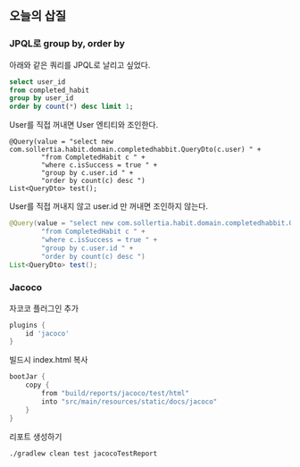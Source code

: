 ## 오늘의 삽질

### JPQL로 group by, order by

아래와 같은 쿼리를 JPQL로 날리고 싶었다.

```sql
select user_id 
from completed_habit 
group by user_id 
order by count(*) desc limit 1;
```



User를 직접 꺼내면 User 엔티티와 조인한다.

```
@Query(value = "select new com.sollertia.habit.domain.completedhabbit.QueryDto(c.user) " +
        "from CompletedHabit c " +
        "where c.isSuccess = true " +
        "group by c.user.id " +
        "order by count(c) desc ")
List<QueryDto> test();
```

User를 직접 꺼내지 않고 user.id 만 꺼내면 조인하지 않는다.

```java
@Query(value = "select new com.sollertia.habit.domain.completedhabbit.QueryDto(c.user.id) " +
        "from CompletedHabit c " +
        "where c.isSuccess = true " +
        "group by c.user.id " +
        "order by count(c) desc ")
List<QueryDto> test();
```



### Jacoco

자코코 플러그인 추가

```groovy
plugins {
    id 'jacoco'
}
```

빌드시 index.html 복사

```groovy
bootJar {
    copy {
        from "build/reports/jacoco/test/html"
        into "src/main/resources/static/docs/jacoco"
    }
}
```

리포트 생성하기

```bash
./gradlew clean test jacocoTestReport
```

